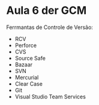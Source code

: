 # Aula 6 der GCM

Ferrmantas de Controle de Versão:

* RCV
* Perforce
* CVS
* Source Safe
* Bazaar
* SVN
* Mercurial
* Clear Case
* Git
* Visual Studio Team Services
